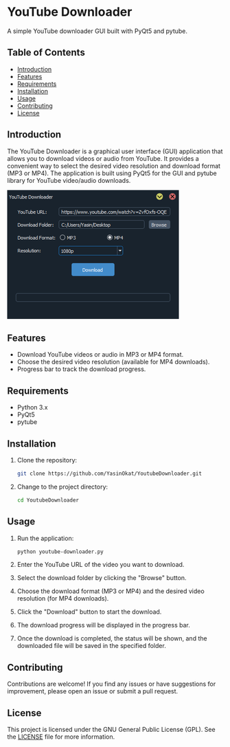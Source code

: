 # YouTube Downloader

A simple YouTube downloader GUI built with PyQt5 and pytube.

## Table of Contents

- [Introduction](#introduction)
- [Features](#features)
- [Requirements](#requirements)
- [Installation](#installation)
- [Usage](#usage)
- [Contributing](#contributing)
- [License](#license)

## Introduction

The YouTube Downloader is a graphical user interface (GUI) application that allows you to download videos or audio from YouTube. It provides a convenient way to select the desired video resolution and download format (MP3 or MP4). The application is built using PyQt5 for the GUI and pytube library for YouTube video/audio downloads.

![Screenshot](app.png)

## Features

- Download YouTube videos or audio in MP3 or MP4 format.
- Choose the desired video resolution (available for MP4 downloads).
- Progress bar to track the download progress.

## Requirements

- Python 3.x
- PyQt5
- pytube

## Installation

1. Clone the repository:
      ```bash
      git clone https://github.com/YasinOkat/YoutubeDownloader.git
      
2. Change to the project directory:
      ```bash
      cd YoutubeDownloader

## Usage

1. Run the application:

      ```bash
      python youtube-downloader.py
      

2. Enter the YouTube URL of the video you want to download.
3. Select the download folder by clicking the "Browse" button.
4. Choose the download format (MP3 or MP4) and the desired video resolution (for MP4 downloads).
5. Click the "Download" button to start the download.
6. The download progress will be displayed in the progress bar.
7. Once the download is completed, the status will be shown, and the downloaded file will be saved in the specified folder.

## Contributing

Contributions are welcome! If you find any issues or have suggestions for improvement, please open an issue or submit a pull request.

## License

This project is licensed under the GNU General Public License (GPL). See the [LICENSE](LICENSE) file for more information.

